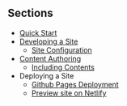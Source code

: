 ## Sections
- <a href="{{baseUrl}}/userGuide/userQuickStart.html">Quick Start</a>
- <a href="{{baseUrl}}/userGuide/developingASite.html">Developing a Site</a>
  - <a href="{{baseUrl}}/userGuide/siteConfiguration.html">Site Configuration</a>
- <a href="{{baseUrl}}/userGuide/contentAuthoring.html">Content Authoring</a>
  - <a href="{{baseUrl}}/userGuide/includingContents.html">Including Contents</a>
- Deploying a Site
  - <a href="{{baseUrl}}/userGuide/ghpagesDeployment.html">Github Pages Deployment</a>
  - <a href="{{baseUrl}}/userGuide/netlifyPreview.html">Preview site on Netlify</a>
